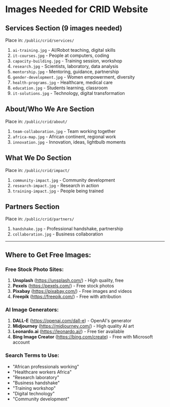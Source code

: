 # Images Needed for CRID Website

## Services Section (9 images needed)
Place in: `/public/crid/services/`

1. `ai-training.jpg` - AI/Robot teaching, digital skills
2. `it-courses.jpg` - People at computers, coding
3. `capacity-building.jpg` - Training session, workshop
4. `research.jpg` - Scientists, laboratory, data analysis
5. `mentorship.jpg` - Mentoring, guidance, partnership
6. `gender-development.jpg` - Women empowerment, diversity
7. `health-programs.jpg` - Healthcare, medical care
8. `education.jpg` - Students learning, classroom
9. `it-solutions.jpg` - Technology, digital transformation

## About/Who We Are Section
Place in: `/public/crid/about/`

1. `team-collaboration.jpg` - Team working together
2. `africa-map.jpg` - African continent, regional work
3. `innovation.jpg` - Innovation, ideas, lightbulb moments

## What We Do Section
Place in: `/public/crid/impact/`

1. `community-impact.jpg` - Community development
2. `research-impact.jpg` - Research in action
3. `training-impact.jpg` - People being trained

## Partners Section
Place in: `/public/crid/partners/`

1. `handshake.jpg` - Professional handshake, partnership
2. `collaboration.jpg` - Business collaboration

---

## Where to Get Free Images:

### Free Stock Photo Sites:
1. **Unsplash** (https://unsplash.com/) - High quality, free
2. **Pexels** (https://pexels.com/) - Free stock photos
3. **Pixabay** (https://pixabay.com/) - Free images and videos
4. **Freepik** (https://freepik.com/) - Free with attribution

### AI Image Generators:
1. **DALL-E** (https://openai.com/dall-e) - OpenAI's generator
2. **Midjourney** (https://midjourney.com/) - High quality AI art
3. **Leonardo.ai** (https://leonardo.ai/) - Free tier available
4. **Bing Image Creator** (https://bing.com/create) - Free with Microsoft account

### Search Terms to Use:
- "African professionals working"
- "Healthcare workers Africa"
- "Research laboratory"
- "Business handshake"
- "Training workshop"
- "Digital technology"
- "Community development"

